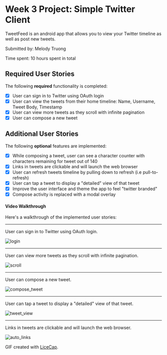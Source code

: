 # Week 3 Project: Simple Twitter Client

TweetFeed is an android app that allows you to view your Twitter timeline as well as post new tweets.

Submitted by: Melody Truong

Time spent: 10 hours spent in total

## Required User Stories

The following **required** functionality is completed:

* [x] User can sign in to Twitter using OAuth login
* [x] User can view the tweets from their home timeline: Name, Username, Tweet Body, Timestamp
* [x] User can view more tweets as they scroll with infinite pagination
* [x] User can compose a new tweet

## Additional User Stories

The following **optional** features are implemented:

* [x] While composing a tweet, user can see a character counter with characters remaining for tweet out of 140
* [x] Links in tweets are clickable and will launch the web browser
* [x] User can refresh tweets timeline by pulling down to refresh (i.e pull-to-refresh)
* [x] User can tap a tweet to display a "detailed" view of that tweet
* [x] Improve the user interface and theme the app to feel "twitter branded"
* [x] Compose activity is replaced with a modal overlay

#### Video Walkthrough

Here's a walkthrough of the implemented user stories:

- - -

User can sign in to Twitter using OAuth login.

![login](https://cloud.githubusercontent.com/assets/5839078/11029605/f2e06258-867c-11e5-8f11-4854a27bc702.gif)

- - -

User can view more tweets as they scroll with infinite pagination.

![scroll](https://cloud.githubusercontent.com/assets/5839078/11029631/1925ee4c-867d-11e5-8b2b-dbfcdeebe11d.gif)

- - -

User can compose a new tweet.

![compose_tweet](https://cloud.githubusercontent.com/assets/5839078/11029669/6564704e-867d-11e5-8217-b3dabc7c9341.gif)

- - -

User can tap a tweet to display a "detailed" view of that tweet.

![tweet_view](https://cloud.githubusercontent.com/assets/5839078/11032398/0db1d176-8690-11e5-9a22-864a31dd287a.gif)

- - -

Links in tweets are clickable and will launch the web browser.

![auto_links](https://cloud.githubusercontent.com/assets/5839078/11032784/09e7be36-8693-11e5-85bc-8a4efe98092e.gif)

GIF created with [LiceCap](http://www.cockos.com/licecap/).
